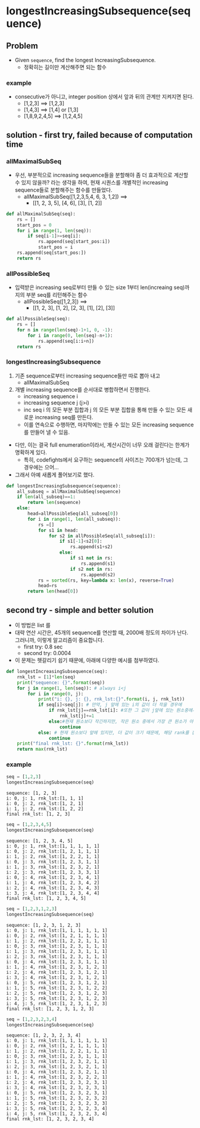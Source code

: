 # longestIncreasingSubsequence(sequence)

## Problem 

- Given `sequence`, find the longest IncreasingSubsequence. 
	- 정확히는 길이만 계산해주면 되는 함수

### example 

- consecutive가 아니고, integer position 상에서 앞과 뒤의 관계만 지켜지면 된다. 
	- [1,2,3] ==> [1,2,3]
	- [1,4,3] ==> [1,4] or [1,3]
	- [1,8,9,2,4,5] ==> [1,2,4,5]

## solution - first try, failed because of computation time

### allMaximalSubSeq

- 우선, 부분적으로 increasing sequence들을 분할해야 좀 더 효과적으로 계산할 수 있지 않을까? 라는 생각을 하여, 현재 시퀀스를 개별적인 increasing sequence들로 분할해주는 함수를 만들었다. 
	- allMaximalSubSeq([1,2,3,5,4, 6, 3, 1,2]) ==>
		- [[1, 2, 3, 5], [4, 6], [3], [1, 2]]

```python
def allMaximalSubSeq(seq):
    rs = []
    start_pos = 0 
    for i in range(1, len(seq)):
        if seq[i-1]>=seq[i]:
            rs.append(seq[start_pos:i])
            start_pos = i
    rs.append(seq[start_pos:])
    return rs
```

### allPossibleSeq

- 입력받은 increasing seq로부터 만들 수 있는 size 1부터 len(increaing seq)까지의 부분 seq를 리턴해주는 함수 
	- allPossibleSeq([1,2,3]) ==> 
		- [[1, 2, 3], [1, 2], [2, 3], [1], [2], [3]]

```python
def allPossibleSeq(seq):
    rs = []
    for n in range(len(seq)-1+1, 0, -1):
        for i in range(0, len(seq)-n+1):
            rs.append(seq[i:i+n])
    return rs
```

### longestIncreasingSubsequence

1. 기존 sequence로부터 increasing sequence들만 따로 뽑아 내고 
	- allMaximalSubSeq
2. 개별 increasing sequence를 순서대로 병합하면서 진행한다. 
	- increasing sequence i 
	- increasing sequence j (j>i)
	- inc seq i 의 모든 부분 집합과 j 의 모든 부분 집합을 통해 만들 수 있는 모든 새로운 increasing seq를 만든다. 
	- 이를 연속으로 수행하면, 마지막에는 만들 수 있는 모든 increasing sequence를 만들어 낼 수 있음. 

- 다만, 이는 결국 full enumeration이라서, 계산시간이 너무 오래 걸린다는 한계가 명확하게 있다. 
	- 특히, codefights에서 요구하는 sequence의 사이즈는 700개가 넘는데, 그 경우에는 으어...
- 그래서 아예 새롭게 풀어보기로 했다. 

```python
def longestIncreasingSubsequence(sequence):
    all_subseq = allMaximalSubSeq(sequence)
    if len(all_subseq)==1:
        return len(sequence)
    else:
        head=allPossibleSeq(all_subseq[0])
        for i in range(1, len(all_subseq)):
            rs =[]
            for s1 in head:
                for s2 in allPossibleSeq(all_subseq[i]):
                    if s1[-1]<s2[0]:
                        rs.append(s1+s2)
                    else:
                        if s1 not in rs:
                            rs.append(s1)
                        if s2 not in rs:
                            rs.append(s2)
            rs = sorted(rs, key=lambda x: len(x), reverse=True)
            head=rs
        return len(head[0])
```

## second try - simple and better solution 

- 이 방법은 list 를 
- 대략 연산 시간은, 45개의 sequence를 연산할 때, 2000배 정도의 차이가 난다. 그러니까, 이렇게 알고리즘이 중요합니다. 
	- first try: 0.8 sec
	- second try: 0.0004
- 이 문제는 헷갈리기 쉽기 때문에, 아래에 다양한 예시를 첨부하였다. 

```python
def longestIncreasingSubsequence(seq):
    rnk_lst = [1]*len(seq)
    print("sequence: {}".format(seq))
    for j in range(1, len(seq)): # always i<j
        for i in range(0, j):
            print("i: {}, j: {}, rnk_lst:{}".format(i, j, rnk_lst))
            if seq[i]<seq[j]: # 만약, j 앞에 있는 i의 값이 더 작을 경우에
                if rnk_lst[j]==rnk_lst[i]: #또한 그 값이 j앞에 있는 원소중에서 가장 큰 원소일 경우, 
                    rnk_lst[j]+=1
                else:#현재 원소보다 작긴하지만, 작은 원소 중에서 가장 큰 원소가 아니기 때문에, 넘어간다. 
                	continue
            else: # 현재 원소보다 앞에 있지만, 더 값이 크기 때문에, 해당 rank를 참고할 필요가 없다. 
            	continue
    print("final rnk_lst: {}".format(rnk_lst))
    return max(rnk_lst)
```


### example 

```python
seq = [1,2,3]
longestIncreasingSubsequence(seq)
```

```
sequence: [1, 2, 3]
i: 0, j: 1, rnk_lst:[1, 1, 1]
i: 0, j: 2, rnk_lst:[1, 2, 1]
i: 1, j: 2, rnk_lst:[1, 2, 2]
final rnk_lst: [1, 2, 3]
```

```python
seq = [1,2,3,4,5]
longestIncreasingSubsequence(seq)
```

```
sequence: [1, 2, 3, 4, 5]
i: 0, j: 1, rnk_lst:[1, 1, 1, 1, 1]
i: 0, j: 2, rnk_lst:[1, 2, 1, 1, 1]
i: 1, j: 2, rnk_lst:[1, 2, 2, 1, 1]
i: 0, j: 3, rnk_lst:[1, 2, 3, 1, 1]
i: 1, j: 3, rnk_lst:[1, 2, 3, 2, 1]
i: 2, j: 3, rnk_lst:[1, 2, 3, 3, 1]
i: 0, j: 4, rnk_lst:[1, 2, 3, 4, 1]
i: 1, j: 4, rnk_lst:[1, 2, 3, 4, 2]
i: 2, j: 4, rnk_lst:[1, 2, 3, 4, 3]
i: 3, j: 4, rnk_lst:[1, 2, 3, 4, 4]
final rnk_lst: [1, 2, 3, 4, 5]
```

```python
seq = [1,2,3,1,2,3]
longestIncreasingSubsequence(seq)
```

```
sequence: [1, 2, 3, 1, 2, 3]
i: 0, j: 1, rnk_lst:[1, 1, 1, 1, 1, 1]
i: 0, j: 2, rnk_lst:[1, 2, 1, 1, 1, 1]
i: 1, j: 2, rnk_lst:[1, 2, 2, 1, 1, 1]
i: 0, j: 3, rnk_lst:[1, 2, 3, 1, 1, 1]
i: 1, j: 3, rnk_lst:[1, 2, 3, 1, 1, 1]
i: 2, j: 3, rnk_lst:[1, 2, 3, 1, 1, 1]
i: 0, j: 4, rnk_lst:[1, 2, 3, 1, 1, 1]
i: 1, j: 4, rnk_lst:[1, 2, 3, 1, 2, 1]
i: 2, j: 4, rnk_lst:[1, 2, 3, 1, 2, 1]
i: 3, j: 4, rnk_lst:[1, 2, 3, 1, 2, 1]
i: 0, j: 5, rnk_lst:[1, 2, 3, 1, 2, 1]
i: 1, j: 5, rnk_lst:[1, 2, 3, 1, 2, 2]
i: 2, j: 5, rnk_lst:[1, 2, 3, 1, 2, 3]
i: 3, j: 5, rnk_lst:[1, 2, 3, 1, 2, 3]
i: 4, j: 5, rnk_lst:[1, 2, 3, 1, 2, 3]
final rnk_lst: [1, 2, 3, 1, 2, 3]
```

```python
seq = [1,2,3,2,3,4]
longestIncreasingSubsequence(seq)
```

```
sequence: [1, 2, 3, 2, 3, 4]
i: 0, j: 1, rnk_lst:[1, 1, 1, 1, 1, 1]
i: 0, j: 2, rnk_lst:[1, 2, 1, 1, 1, 1]
i: 1, j: 2, rnk_lst:[1, 2, 2, 1, 1, 1]
i: 0, j: 3, rnk_lst:[1, 2, 3, 1, 1, 1]
i: 1, j: 3, rnk_lst:[1, 2, 3, 2, 1, 1]
i: 2, j: 3, rnk_lst:[1, 2, 3, 2, 1, 1]
i: 0, j: 4, rnk_lst:[1, 2, 3, 2, 1, 1]
i: 1, j: 4, rnk_lst:[1, 2, 3, 2, 2, 1]
i: 2, j: 4, rnk_lst:[1, 2, 3, 2, 3, 1]
i: 3, j: 4, rnk_lst:[1, 2, 3, 2, 3, 1]
i: 0, j: 5, rnk_lst:[1, 2, 3, 2, 3, 1]
i: 1, j: 5, rnk_lst:[1, 2, 3, 2, 3, 2]
i: 2, j: 5, rnk_lst:[1, 2, 3, 2, 3, 3]
i: 3, j: 5, rnk_lst:[1, 2, 3, 2, 3, 4]
i: 4, j: 5, rnk_lst:[1, 2, 3, 2, 3, 4]
final rnk_lst: [1, 2, 3, 2, 3, 4]
```

